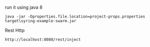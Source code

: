 run it using java 8

    java -jar -Dproperties.file.location=project-props.properties target\syring-example-swarm.jar

Rest Http

    http://localhost:8080/rest/inject